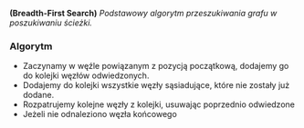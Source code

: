 **(Breadth-First Search)**
*Podstawowy algorytm przeszukiwania grafu w poszukiwaniu ścieżki.*
### Algorytm
- Zaczynamy w węźle powiązanym z pozycją początkową, dodajemy go do kolejki węzłów odwiedzonych.
- Dodajemy do kolejki wszystkie węzły sąsiadujące, które nie zostały już dodane.
- Rozpatrujemy kolejne węzły z kolejki, usuwając poprzednio odwiedzone
- Jeżeli nie odnaleziono węzła końcowego